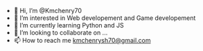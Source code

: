 - 👋 Hi, I’m @Kmchenry70
- 👀 I’m interested in Web developement and Game developement
- 🌱 I’m currently learning Python and JS
- 💞️ I’m looking to collaborate on ...
- 📫 How to reach me kmchenrysh70@gmail.com

<!---
Kmchenry70/Kmchenry70 is a ✨ special ✨ repository because its `README.md` (this file) appears on your GitHub profile.
You can click the Preview link to take a look at your changes.
--->
